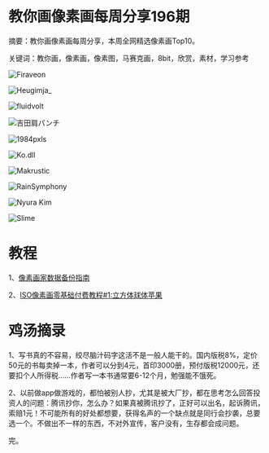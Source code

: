 # 教你画像素画每周分享196期

摘要：教你画像素画每周分享，本周全网精选像素画Top10。

关键词：教你画，像素画，像素图，马赛克画，8bit，欣赏，素材，学习参考


![Firaveon](https://files.mdnice.com/user/10493/c15f3d76-2e25-413c-ab25-74b54acf4cfe.png)

![Heugimja_](https://files.mdnice.com/user/10493/cad93ed1-fbdd-45cb-a4d5-ec3ce8d11c85.png)

![fluidvolt](https://files.mdnice.com/user/10493/bc4c5a8b-7731-4fc2-bc21-f14217fae803.png)

![吉田肩パンチ](https://files.mdnice.com/user/10493/6376e10f-a2d1-4f42-a82b-d1ab5a75ed52.png)

![1984pxls](https://files.mdnice.com/user/10493/af14d8ec-1277-4acc-b1e1-d0a21787aeee.png)

![Ko.dll](https://files.mdnice.com/user/10493/6ea53248-12ff-45d5-a10d-97ee90d31200.png)

![Makrustic](https://files.mdnice.com/user/10493/92d67bec-f27b-4ed5-94a9-f47e797c137d.png)

![RainSymphony](https://files.mdnice.com/user/10493/96cf6ec2-49af-4735-b1fc-531d8b55c2c8.png)

![Nyura Kim](https://files.mdnice.com/user/10493/89902233-e60b-4f09-97fc-c7d3a034eac6.png)

![Slime](https://files.mdnice.com/user/10493/e033f20b-c89f-490c-bdca-f384269b5512.png)




# 教程

1、[像素画家数据备份指南](https://mp.weixin.qq.com/s/rLesHEWZJBXnrdIlFNnsnA)

2、[ISO像素画零基础付费教程#1:立方体球体苹果](https://mp.weixin.qq.com/s/IbbeViXyB8QGZ-WHlupZgQ)

# 鸡汤摘录

1、写书真的不容易，绞尽脑汁码字这活不是一般人能干的。国内版税8%，定价50元的书每卖掉一本，作者可以分到4元，首印3000册，预付版税12000元，还要扣个人所得税……作者写一本书通常要6-12个月，勉强能不饿死。

2、以前做app做游戏的，都怕被别人抄，尤其是被大厂抄，都在思考怎么回答投资人的问题：腾讯抄你，怎么办？如果真被腾讯抄了，正好可以出名，起诉腾讯，索赔1元！不可能所有的好处都想要，获得名声的一个缺点就是同行会抄袭，总要选一个。不做出不一样的东西，不对外宣传，客户没有，生存都会成问题。

完。